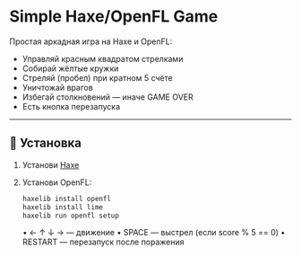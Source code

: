 # Simple Haxe/OpenFL Game

Простая аркадная игра на Haxe и OpenFL:

- Управляй красным квадратом стрелками
- Собирай жёлтые кружки
- Стреляй (пробел) при кратном 5 счёте
- Уничтожай врагов
- Избегай столкновений — иначе GAME OVER
- Есть кнопка перезапуска

---

## 🔧 Установка

1. Установи [Haxe](https://haxe.org/download/)
2. Установи OpenFL:

   ```bash
   haxelib install openfl
   haxelib install lime
   haxelib run openfl setup
   ```

   • ← ↑ ↓ → — движение
   • SPACE — выстрел (если score % 5 == 0)
   • RESTART — перезапуск после поражения
